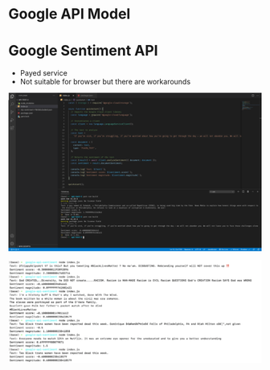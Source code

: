 # Google API Model

# Google Sentiment API

- Payed service
- Not suitable for browser but there are workarounds

![Google%20API%20Model%20945ddb865147428696dd8f78b50dede0/Screenshot_2020-11-11_at_15.57.28.png](Google%20API%20Model%20945ddb865147428696dd8f78b50dede0/Screenshot_2020-11-11_at_15.57.28.png)

![Google%20API%20Model%20945ddb865147428696dd8f78b50dede0/Screenshot_2020-11-15_at_12.40.33.png](Google%20API%20Model%20945ddb865147428696dd8f78b50dede0/Screenshot_2020-11-15_at_12.40.33.png)